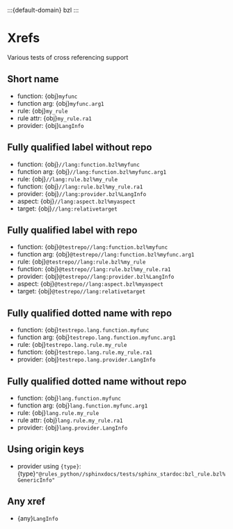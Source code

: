 :::{default-domain} bzl
:::

# Xrefs

Various tests of cross referencing support

## Short name

* function: {obj}`myfunc`
* function arg: {obj}`myfunc.arg1`
* rule: {obj}`my_rule`
* rule attr: {obj}`my_rule.ra1`
* provider: {obj}`LangInfo`

## Fully qualified label without repo

* function: {obj}`//lang:function.bzl%myfunc`
* function arg: {obj}`//lang:function.bzl%myfunc.arg1`
* rule: {obj}`//lang:rule.bzl%my_rule`
* function: {obj}`//lang:rule.bzl%my_rule.ra1`
* provider: {obj}`//lang:provider.bzl%LangInfo`
* aspect: {obj}`//lang:aspect.bzl%myaspect`
* target: {obj}`//lang:relativetarget`

## Fully qualified label with repo

* function: {obj}`@testrepo//lang:function.bzl%myfunc`
* function arg: {obj}`@testrepo//lang:function.bzl%myfunc.arg1`
* rule: {obj}`@testrepo//lang:rule.bzl%my_rule`
* function: {obj}`@testrepo//lang:rule.bzl%my_rule.ra1`
* provider: {obj}`@testrepo//lang:provider.bzl%LangInfo`
* aspect: {obj}`@testrepo//lang:aspect.bzl%myaspect`
* target: {obj}`@testrepo//lang:relativetarget`

## Fully qualified dotted name with repo

* function: {obj}`testrepo.lang.function.myfunc`
* function arg: {obj}`testrepo.lang.function.myfunc.arg1`
* rule: {obj}`testrepo.lang.rule.my_rule`
* function: {obj}`testrepo.lang.rule.my_rule.ra1`
* provider: {obj}`testrepo.lang.provider.LangInfo`

## Fully qualified dotted name without repo

* function: {obj}`lang.function.myfunc`
* function arg: {obj}`lang.function.myfunc.arg1`
* rule: {obj}`lang.rule.my_rule`
* rule attr: {obj}`lang.rule.my_rule.ra1`
* provider: {obj}`lang.provider.LangInfo`

## Using origin keys

* provider using `{type}`: {type}`"@rules_python//sphinxdocs/tests/sphinx_stardoc:bzl_rule.bzl%GenericInfo"`

## Any xref

* {any}`LangInfo`
